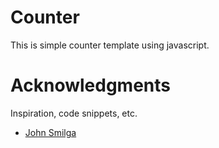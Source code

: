 # Counter
This is simple counter template using javascript.

# Acknowledgments
Inspiration, code snippets, etc.
   - [John Smilga]

   [John Smilga]: https://www.vanillajavascriptprojects.com